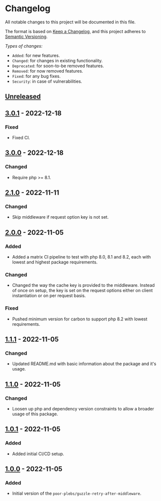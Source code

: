 # Changelog

All notable changes to this project will be documented in this file.

The format is based on [Keep a Changelog][1], and this project adheres to
[Semantic Versioning][2].

*Types of changes:*

- `Added`: for new features.
- `Changed`: for changes in existing functionality.
- `Deprecated`: for soon-to-be removed features.
- `Removed`: for now removed features.
- `Fixed`: for any bug fixes.
- `Security`: in case of vulnerabilities.

## [Unreleased]

## [3.0.1] - 2022-12-18

### Fixed

- Fixed CI.

## [3.0.0] - 2022-12-18

### Changed

- Require php >= 8.1.

## [2.1.0] - 2022-11-11

### Changed

- Skip middleware if request option key is not set.

## [2.0.0] - 2022-11-05

### Added

- Added a matrix CI pipeline to test with php 8.0, 8.1 and 8.2, each with lowest
  and highest package requirements.

### Changed

- Changed the way the cache key is provided to the middleware. Instead of once
  on setup, the key is set on the request options either on client instantiation
  or on per request basis.

### Fixed

- Pushed minimum version for carbon to support php 8.2 with lowest requirements.

## [1.1.1] - 2022-11-05

### Changed

- Updated README.md with basic information about the package and it's usage.

## [1.1.0] - 2022-11-05

### Changed

- Loosen up php and dependency version constraints to allow a broader usage of
  this package.

## [1.0.1] - 2022-11-05

### Added

- Added initial CI/CD setup.

## [1.0.0] - 2022-11-05

### Added

- Initial version of the `poor-plebs/guzzle-retry-after-middleware`.

[1]: https://keepachangelog.com/en/1.1.0/
[2]: https://semver.org/spec/v2.0.0.html

[Unreleased]: https://github.com/Poor-Plebs/guzzle-retry-after-middleware/compare/3.0.1...HEAD
[3.0.1]: https://github.com/Poor-Plebs/guzzle-retry-after-middleware/releases/3.0.1
[3.0.0]: https://github.com/Poor-Plebs/guzzle-retry-after-middleware/releases/3.0.0
[2.1.0]: https://github.com/Poor-Plebs/guzzle-retry-after-middleware/releases/2.1.0
[2.0.0]: https://github.com/Poor-Plebs/guzzle-retry-after-middleware/releases/2.0.0
[1.1.1]: https://github.com/Poor-Plebs/guzzle-retry-after-middleware/releases/1.1.1
[1.1.0]: https://github.com/Poor-Plebs/guzzle-retry-after-middleware/releases/1.1.0
[1.0.1]: https://github.com/Poor-Plebs/guzzle-retry-after-middleware/releases/1.0.1
[1.0.0]: https://github.com/Poor-Plebs/guzzle-retry-after-middleware/releases/1.0.0
